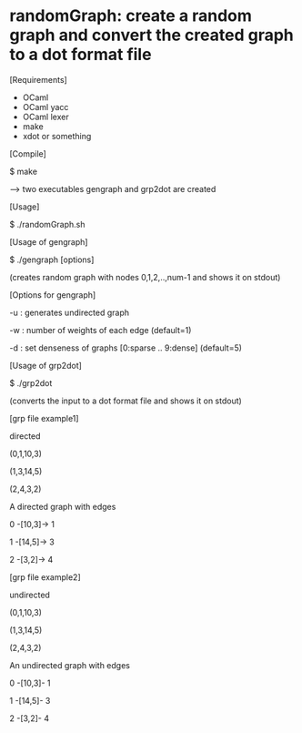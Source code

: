 # randomGraph: create a random graph and convert the created graph to a dot format file

[Requirements]
- OCaml
- OCaml yacc
- OCaml lexer
- make
- xdot or something


[Compile]

$ make

--> two executables gengraph and grp2dot are created


[Usage]

$ ./randomGraph.sh


[Usage of gengraph]

$ ./gengraph <num> [options]

(creates random graph with nodes 0,1,2,..,num-1 and shows it on stdout)


[Options for gengraph]

-u			: generates undirected graph

-w <num>	: number of weights of each edge (default=1)

-d <num>	: set denseness of graphs [0:sparse .. 9:dense] (default=5)



[Usage of grp2dot]

$ ./grp2dot <grpfile>

(converts the input <grpfile> to a dot format file and shows it on stdout)


[grp file example1]

directed

(0,1,10,3)

(1,3,14,5)

(2,4,3,2) 


A directed graph with edges

0 -[10,3]-> 1

1 -[14,5]-> 3

2 -[3,2]->  4



[grp file example2]

undirected

(0,1,10,3)

(1,3,14,5)

(2,4,3,2)


An undirected graph with edges

0 -[10,3]- 1

1 -[14,5]- 3

2 -[3,2]-  4
